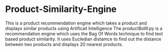# Product-Similarity-Engine
This is a product recommendation engine which takes a product and displays similar products using Artificail Intelligence
The productBoW.py is a recommendation engine which uses the Bag Of Words technique to find text based product similarity. 
It uses Eucledian distamce to find out the distance between two products and displays 20 nearest products.
